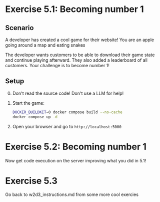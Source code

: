 # Exercise 5.1: Becoming number 1

## Scenario

A developer has created a cool game for their website! You are an apple going around a map and eating snakes 

The developer wants customers to be able to download their game state and continue playing afterward. They also added a leaderboard of all customers. Your challenge is to become number 1!

## Setup
0. Don't read the source code! Don't use a LLM for help!

1. Start the game:
   ```bash
   DOCKER_BUILDKIT=0 docker compose build --no-cache  
   docker compose up -d 
   ```

2. Open your browser and go to `http://localhost:5000`


# Exercise 5.2: Becoming number 1
Now get code execution on the server improving what you did in 5.1!


# Exercise 5.3
Go back to w2d3_instructions.md from some more cool exercies

